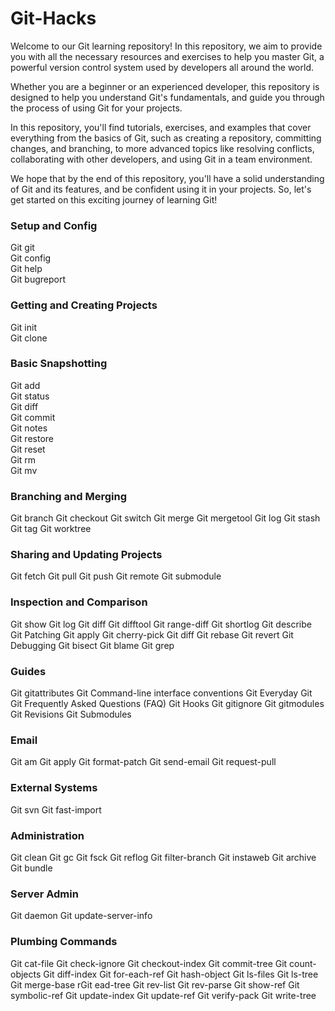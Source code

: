 # Git-Hacks
Welcome to our Git learning repository! In this repository, we aim to provide you with all the necessary resources and exercises to help you master Git, a powerful version control system used by developers all around the world.

Whether you are a beginner or an experienced developer, this repository is designed to help you understand Git's fundamentals, and guide you through the process of using Git for your projects.

In this repository, you'll find tutorials, exercises, and examples that cover everything from the basics of Git, such as creating a repository, committing changes, and branching, to more advanced topics like resolving conflicts, collaborating with other developers, and using Git in a team environment.

We hope that by the end of this repository, you'll have a solid understanding of Git and its features, and be confident using it in your projects. So, let's get started on this exciting journey of learning Git!

### Setup and Config
Git git \
Git config \
Git help \
Git bugreport
### Getting and Creating Projects
Git init \
Git clone
### Basic Snapshotting
Git add \
Git status \
Git diff \
Git commit \
Git notes \
Git restore \
Git reset \
Git rm \
Git mv
### Branching and Merging
Git branch
Git checkout
Git switch
Git merge
Git mergetool
Git log
Git stash
Git tag
Git worktree
### Sharing and Updating Projects
Git fetch
Git pull
Git push
Git remote
Git submodule
### Inspection and Comparison
Git show
Git log
Git diff
Git difftool
Git range-diff
Git shortlog
Git describe
Git Patching
Git apply
Git cherry-pick
Git diff
Git rebase
Git revert
Git Debugging
Git bisect
Git blame
Git grep
### Guides
Git gitattributes
Git Command-line interface conventions
Git Everyday Git
Git Frequently Asked Questions (FAQ)
Git Hooks
Git gitignore
Git gitmodules
Git Revisions
Git Submodules

### Email
Git am
Git apply
Git format-patch
Git send-email
Git request-pull
### External Systems
Git svn
Git fast-import
### Administration
Git clean
Git gc
Git fsck
Git reflog
Git filter-branch
Git instaweb
Git archive
Git bundle
### Server Admin
Git daemon
Git update-server-info
### Plumbing Commands
Git cat-file
Git check-ignore
Git checkout-index
Git commit-tree
Git count-objects
Git diff-index
Git for-each-ref
Git hash-object
Git ls-files
Git ls-tree
Git merge-base
rGit ead-tree
Git rev-list
Git rev-parse
Git show-ref
Git symbolic-ref
Git update-index
Git update-ref
Git verify-pack
Git write-tree
